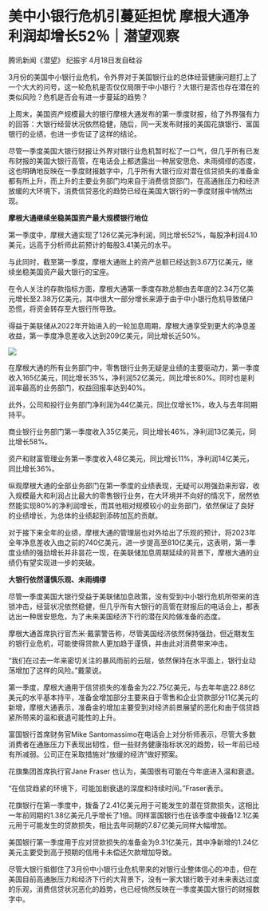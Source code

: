 # 美中小银行危机引蔓延担忧 摩根大通净利润却增长52％｜潜望观察

腾讯新闻《潜望》 纪振宇 4月18日发自硅谷

3月份的美国中小银行业危机，令外界对于美国银行业的总体经营健康问题打上了一个大大的问号，这一轮危机是否仅仅局限于中小银行？大银行是否也存在潜在的类似风险？危机是否会有进一步蔓延的趋势？

上周末，美国资产规模最大的银行摩根大通发布的第一季度财报，给了外界强有力的回答：大银行经营状况依然稳健，随后，同一天发布财报的美国花旗银行、富国银行的业绩，也进一步佐证了这样的结论。

尽管一季度美国大银行财报让外界对银行业危机暂时松了一口气，但几乎所有已发布财报的美国大银行高管，在电话会上都透露出一种居安思危、未雨绸缪的态度，这也明确地反映在一季度财报数字中，几乎所有大银行应对潜在信贷损失的准备金都有所上升，而上升的主要业务部门均来自于消费信贷部门，在高通胀压力和经济放缓的大环境下，消费信贷恶化的趋势已经在美国大银行的一季度财报中悄然出现。

**摩根大通继续坐稳美国资产最大规模银行地位**

第一季度中，摩根大通实现了126亿美元净利润，同比增长52%，每股净利润4.10美元，远高于分析师此前预计的每股3.41美元的水平。

与此同时，截至第一季度，摩根大通账上的资产总额已经达到3.67万亿美元，继续坐稳美国资产最大银行的宝座。

在令人关注的存款指标方面，摩根大通第一季度存款总额由去年底的2.34万亿美元增长至2.38万亿美元，其中很大一部分增长来源于由于中小银行危机导致储户恐慌，将资金转存至大银行所导致。

得益于美联储从2022年开始进入的一轮加息周期，摩根大通享受到更大的净息差收益，第一季度净息差收入达到209亿美元，同比增长近50%。

![](https://inews.gtimg.com/om_bt/OO7kWTapmzivomvq1Vym5ifVXsShTvIpj2AXb6KrPZ7VEAA/1000)

在摩根大通的所有业务部门中，零售银行业务无疑是业绩的主要驱动力，第一季度收入165亿美元，同比增长35%，净利润52亿美元，同比增长80%。同时也是利润率最高的业务部门，权益回报率达到40%。

此外，公司和投行业务部门净利润为44亿美元，同比仅增长1%，收入与去年同期持平。

商业银行业务部门第一季度收入35亿美元，同比增长46%，净利润13亿美元，同比增长58%。

资产和财富管理业务第一季度收入48亿美元，同比增长11%，净利润14亿美元，同比增长36%。

纵观摩根大通的全部业务部门在第一季度的业绩表现，无疑可以用强劲来形容，收入规模最大和利润占比最大的零售银行业务，在大环境并不向好的情况下，居然依然能实现80%的净利润增长，而其他相对规模较小的业务部门，依然保证了良好的业绩增长，为总体的业绩起到添砖加瓦的贡献。

对于接下来全年的业绩，摩根大通的管理层也对外给出了乐观的预计，将2023年全年净息差收入由之前的740亿美元，进一步提高至810亿美元，这表明，第一季度业绩的强劲增长并非昙花一现，在美联储加息周期延续的背景下，摩根大通的业绩仍有望实现进一步的突破。

**大银行依然谨慎乐观、未雨绸缪**

尽管一季度美国大银行受益于美联储加息政策，没有受到中小银行危机所带来的连锁冲击，经营状况依然稳健，但几乎所有大银行的高管在财报后的电话会上，都表达出一种居安思危，为了未来美国经济下行的潜在风险做准备的态度。

摩根大通首席执行官杰米·戴蒙警告称，尽管美国经济依然保持强劲，但近期发生的银行业危机，可能使得贷款人更加趋于谨慎，并由此对消费带来冲击。

“我们在过去一年来密切关注的暴风雨前的云层，依然保持在水平面上，银行业动荡增加了这样的风险。”戴蒙说。

第一季度，摩根大通用于信贷损失的准备金为22.75亿美元，与去年年底22.88亿美元的水平基本持平，准备金增加部分主要来自于零售和企业贷款部分11亿美元的新增，摩根大通表示，准备金的增加主要受到对经济前景展望的恶化和由于信贷趋紧所带来的温和衰退可能性的上升。

富国银行首席财务官Mike
Santomassimo在电话会上对分析师表示，尽管大多数消费者在通胀压力下表现出韧性，但一些财务健康指标状况的趋势，较一年前已经有所减弱。公司正在采取措施对“放缓的经济”做好预案。

花旗集团首席执行官Jane Fraser 也认为，美国很有可能在今年底进入温和衰退。

“在信贷趋紧的环境下，可能加剧衰退的深度和持续时间。”Fraser表示。

花旗银行在第一季度中，拨备了2.41亿美元用于可能发生的潜在贷款损失，这相比一年前同期的1.38亿美元几乎增长了1倍。同样富国银行也在该季度中拨备12.1亿美元用于可能发生的贷款损失，相比去年同期的7.87亿美元同样大幅增加。

美国银行第一季度用于应对贷款损失的准备金为9.31亿美元，其中净新增的1.24亿美元主要受到高于预期的信用卡未偿还欠款增加导致。

尽管大银行抵御住了3月份中小银行业危机带来的对银行业整体信心的冲击，但在美国目前高通胀压力和经济下行的大背景下，没有一家大银行敢于对未来表达过度的乐观，消费信贷状况恶化的趋势，也已经悄然反映在一季度美国大银行的财报数字中。

